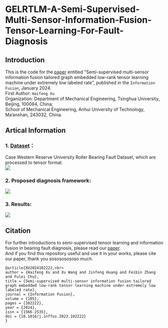 # GELRTLM-A-Semi-Supervised-Multi-Sensor-Information-Fusion-Tensor-Learning-For-Fault-Diagnosis
## Introduction
This is the code for the [paper](https://doi.org/10.1016/j.inffus.2023.102222) entitled "Semi-supervised multi-sensor information fusion tailored graph embedded low-rank tensor learning machine under extremely low labeled rate", published in the `Information Fusion`,  January 2024.<br>
First Author: `Haifeng Xu`<br>
Organization: Department of Mechanical Engineering, Tsinghua University, Beijing, 100084, China;<br>
School of Mechanical Engineering, Anhui University of Technology, Ma’anshan, 243032, China.

## Artical Information
### 1. [Dataset](https://github.com/yyxyz/CaseWesternReserveUniversityData.git)：
   Case Western Reserve University Roller Bearing Fault Dataset, which are processed to tensor format.<br>
   ![](https://github.com/xyyxhf/GELRTLM-A-Semisupervised-Tensor-Learning-Algorithm/blob/main/multi-sensor%20fusion%20feature.jpg)
### 2. Proposed diagnosis framework:
   ![](https://github.com/xyyxhf/GELRTLM-A-Semisupervised-Tensor-Learning-Algorithm/blob/main/Flow%20diagram.jpg)
### 3. Results:
   ![](https://github.com/xyyxhf/GELRTLM-A-Semisupervised-Tensor-Learning-Algorithm/blob/main/experimental%20result.jpg)

## Citation
For further introductions to semi-supervised tensor learning and information fusion in bearing fault diagnosis, please read our [paper](https://doi.org/10.1016/j.inffus.2023.102222). <br>
And if you find this repository useful and use it in your works, please cite our paper, thank you sosososososo much.  <br>

```
@article{XU2024102222,<br>
author = {Haifeng Xu and Xu Wang and Jinfeng Huang and Feibin Zhang and Fulei Chu},
title = {Semi-supervised multi-sensor information fusion tailored graph embedded low-rank tensor learning machine under extremely low labeled rate},
journal = {Information Fusion},
volume = {105},
pages = {102222},
year = {2024},
issn = {1566-2535},
doi = {10.1016/j.inffus.2023.102222}
}
```
